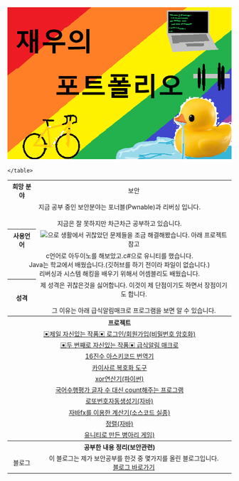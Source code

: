 
<html>
  <head>
  </head>
  <body>
    <img src=./topimg.png>
    <table align="center">
      <tr align="center">
        <th>희망 분야</th>
        <td>보안</td>
      <tr align="center">
        <td colspan="2">지금 공부 중인 보안분야는 포너블(Pwnable)과 리버싱 입니다. <br></br>지금은 잘 못하지만 차근차근 공부하고 있습니다.</td>
      </tr>
      <tr align="center">
        <th>사용언어</th>
        <td><img src="https://img.shields.io/badge/Python-3766AB?style=flat-square&logo=Python&logoColor=white"/></a>으로 생활에서 귀찮았던 문제들을 조금 해결해봤습니다. 아래 프로젝트 참고</td>
      </tr>
      <tr align="center">
        <td colspan="2">c언어로 아두이노를 해보았고.c#으로 유니티를 했습니다.<br>Java는 학교에서 배웠습니다.(깃허브를 하기 전이라 파일이 없습니다.)<br>리버싱과 시스템 해킹을 배우기 위해서 어셈블리도 배웠습니다.</td>
      </tr>
      <tr align="center">
        <th>성격</th>
        <td>제 성격은 귀찮은것을 싫어합니다. 이것이 제 단점이기도 하면서 장점이기도 합니다.<br></br> 그 이유는 아래 급식알림매크로 프로그램을 보면 알 수 있습니다.</td>
      </tr>
      <tr align="center">
        <th colspan="2">프로젝트</th>
      </tr>
      <tr align="center">
        <td colspan="2" align="center"><a href="https://github.com/2005Payne/Login" >▣제일 자신있는 작품▣ 로그인/회원가입(비밀번호 암호화)</a</td>
      </tr>
      <tr align="center">
        <td colspan="2" align="center"><a href="https://github.com/2005Payne/kakaoAutoMacro" >▣두 번째로 자신있는 작품▣ 급식알림 매크로</a</td>
      </tr>
      <tr align="center">
        <td colspan="2" align="center"><a href="https://github.com/2005Payne/AsciiTools" >16진수 아스키코드 번역기</a</td>
      </tr>
      <tr>
        <td colspan="2" align="center"><a href="https://github.com/2005Payne/-Caesar">카이사르 복호화 도구</a</td>
      </tr>
      <tr>
        <td colspan="2" align="center"><a href="https://github.com/2005Payne/xorTool">xor연산기(파이썬)</a></td>
      </tr>
      <tr>
        <td colspan="2" align="center"><a href="https://github.com/2005Payne/String-Count">국어수행평가 글자 수 대신 count해주는 프로그램</a</td>
      </tr>
      <tr>
        <td colspan="2" align="center"><a href="https://github.com/2005Payne/LottoRandomChoice">로또번호자동생성기(자바)</a></td>
      </tr>
      <tr>
        <td colspan="2" align="center"><a href="https://github.com/2005Payne/Calculator">자바fx를 이용한 계산기(소스코드 실종)</a</td>
      </tr>
      <tr>
        <td colspan="2" align="center"><a href="https://github.com/2005Payne/Sort">정렬(자바)</a></td>
      </tr>
      <tr>
        <td colspan="2" align="center"><a href="https://github.com/2005Payne/baby_chiken_run">유니티로 만든 병아리 게임)</a></td>
      </tr>
      <tr>
        <th colspan="2" align="center"> 공부한 내용 정리(보안관련)</th>   
      </tr>
      <tr align="center">
        <td>블로그</td>
        <td>이 블로그는 제가 보안공부를 한것 중 몇가지를 올린 블로그입니다.<br><a target="_blank" href="https://blog.naver.com/qkrwodn8235">블로그 바로가기</a>
      </tr>

    </table>
  </body>
</html>
